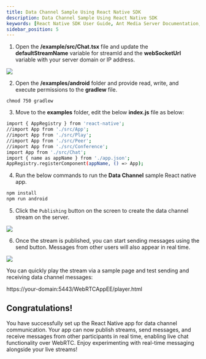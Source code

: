 ```yaml
---
title: Data Channel Sample Using React Native SDK
description: Data Channel Sample Using React Native SDK 
keywords: [React Native SDK User Guide, Ant Media Server Documentation, Ant Media Server Tutorials]
sidebar_position: 5
---
```



1. Open the **/example/src/Chat.tsx** file and update the **defaultStreamName** variable for streamId and the **webSocketUrl** variable with your server domain or IP address.

![](@site/static/img/image-1654599250441.png)

2. Open the **/examples/android** folder and provide read, write, and execute permissions to the **gradlew** file.

```shell
chmod 750 gradlew
```

3. Move to the **examples** folder, edit the below **index.js** file as below:

```bash
import { AppRegistry } from 'react-native';
//import App from './src/App';
//import App from './src/Play';
//import App from './src/Peer';
//import App from './src/Conference';
import App from './src/Chat';
import { name as appName } from './app.json';
AppRegistry.registerComponent(appName, () => App);
```

4. Run the below commands to run the **Data Channel** sample React native app.

```bash
npm install
npm run android
```

5. Click the `Publishing` button on the screen to create the data channel stream on the server.

![](@site/static/img/image-1656673042845.png)

6. Once the stream is published, you can start sending messages using the send button. Messages from other users will also appear in real time.

![](@site/static/img/image-1656673300268.png)

You can quickly play the stream via a sample page and test sending and receiving data channel messages:

https://your-domain:5443/WebRTCAppEE/player.html

## Congratulations!

You have successfully set up the React Native app for data channel communication. Your app can now publish streams, send messages, and receive messages from other participants in real time, enabling live chat functionality over WebRTC. Enjoy experimenting with real-time messaging alongside your live streams!

